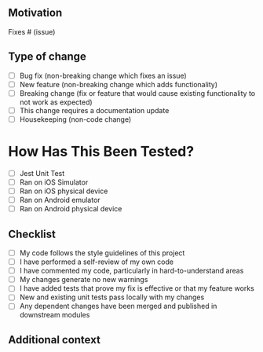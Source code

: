## Motivation

Fixes # (issue)

## Type of change

<!-- Please tick the right option -->

- [ ] Bug fix (non-breaking change which fixes an issue)
- [ ] New feature (non-breaking change which adds functionality)
- [ ] Breaking change (fix or feature that would cause existing functionality to not work as expected)
- [ ] This change requires a documentation update
- [ ] Housekeeping (non-code change)

# How Has This Been Tested?

<!-- Please describe the tests that you ran to verify your changes. Provide instructions to reproduce if necessary. Please also list any relevant details for your test configuration -->

- [ ] Jest Unit Test
- [ ] Ran on iOS Simulator
- [ ] Ran on iOS physical device
- [ ] Ran on Android emulator
- [ ] Ran on Android physical device

## Checklist

- [ ] My code follows the style guidelines of this project
- [ ] I have performed a self-review of my own code
- [ ] I have commented my code, particularly in hard-to-understand areas
- [ ] My changes generate no new warnings
- [ ] I have added tests that prove my fix is effective or that my feature works
- [ ] New and existing unit tests pass locally with my changes
- [ ] Any dependent changes have been merged and published in downstream modules

## Additional context

<!-- Add any other context or screenshots here. -->
